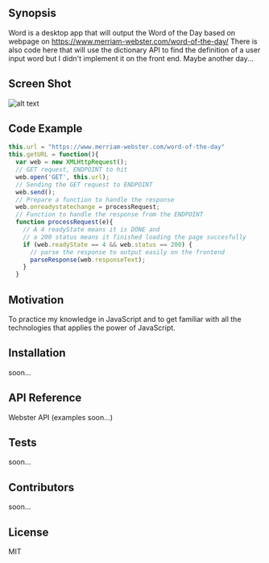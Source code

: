 ## Synopsis

Word is a desktop app that will output the Word of the Day based on webpage on https://www.merriam-webster.com/word-of-the-day/ There is also code here that will use the dictionary API to find the definition of a user input word but I didn't implement it on the front end. Maybe another day...

## Screen Shot
![alt text](http://i.imgur.com/LNMhsAA.png "Word app on my desktop")

## Code Example

```javascript
this.url = "https://www.merriam-webster.com/word-of-the-day"
this.getURL = function(){
  var web = new XMLHttpRequest();
  // GET request, ENDPOINT to hit
  web.open('GET', this.url);
  // Sending the GET request to ENDPOINT
  web.send();
  // Prepare a function to handle the response
  web.onreadystatechange = processRequest;
  // Function to handle the response from the ENDPOINT
  function processRequest(e){
    // A 4 readyState means it is DONE and
    // a 200 status means it finished loading the page succesfully
    if (web.readyState == 4 && web.status == 200) {
      // parse the response to output easily on the frontend
      parseResponse(web.responseText);
    }
  }
```

## Motivation

To practice my knowledge in JavaScript and to get familiar with all the technologies that applies the power of JavaScript.

## Installation

soon...

## API Reference

Webster API (examples soon...)

## Tests

soon...

## Contributors

soon...

## License

MIT
